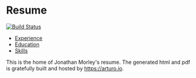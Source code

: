 Resume
======
[![Build Status](https://arturo.io/badge/10081021)](https://arturo.io/repositories/10081021)

* [Experience](experience.md)
* [Education](education.md)
* [Skills](skills.md)

This is the home of Jonathan Morley's resume. The generated html and pdf is gratefully built and hosted by https://arturo.io.